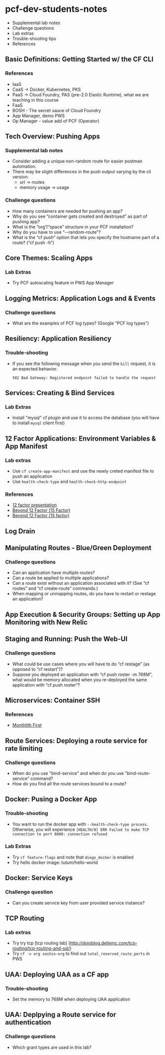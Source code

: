 # pcf-dev-students-notes

-   Supplemental lab notes
-   Challenge questions
-   Lab extras
-   Trouble-shooting tips
-   References

## Basic Definitions: Getting Started w/ the CF CLI

### References

-   IaaS
-   CaaS -> Docker, Kubernetes, PKS
-   PaaS -> Cloud Foundry, PAS (pre-2.0 Elastic Runtime), what
    we are teaching in this course
-   FaaS
-   BOSH - The secret sauce of Cloud Foundry
-   App Manager, demo PWS
-   Op Manager - value add of PCF (Operator)


## Tech Overview: Pushing Apps

### Supplemental lab notes

-   Consider adding a unique non-random route for easier postman automation.
-   There may be slight differences in the push output varying by the cli version:
    - url -> routes
    - memory usage -> usage

### Challenge questions

-   How many containers are needed for pushing an app?
-   Why do you see “container gets created and destroyed” as part of pushing app?
-   What is the “org”/“space” structure in your PCF installation?
-   Why do you have to use “--random-route”? 
-   What is the “cf push” option that lets you specify the hostname 
    part of a route? (“cf push -h”)

## Core Themes: Scaling Apps

### Lab Extras

-   Try PCF autoscaling feature in PWS App Manager

## Logging Metrics: Application Logs and & Events

### Challenge questions

-   What are the examples of PCF log types? (Google “PCF log types”)


## Resiliency: Application Resiliency

### Trouble-shooting

-  If you see the following message when you send the `kill` request,
   it is an expected behavior. 

   ```
   502 Bad Gateway: Registered endpoint failed to handle the request
   ```

## Services: Creating & Bind Services
    
### Lab Extras

-   Install "mysql" cf plugin and use it to access the database (you
    will have to install `mysql` client first)


## 12 Factor Applications: Environment Variables & App Manifest 
   
### Lab extras   

-   Use `cf create-app-manifest` and use the newly creted manifest file 
    to push an application    
-   Use `health-check-type` and `health-check-http-endpoint`   
    
### References

-   [12 factor presentation](https://content.pivotal.io/slides/the-12-factors-for-building-cloud-native-software)
-   [Beyond 12 Factor (15 Factor)](https://content.pivotal.io/blog/beyond-the-twelve-factor-app)
-   [Beyond 12 Factor (15 factor)](https://www.oreilly.com/library/view/beyond-the-twelve-factor/9781492042631/)
    

## Log Drain 


## Manipulating Routes - Blue/Green Deployment

### Challenge questions

-   Can an application have multiple routes?
-   Can a route be applied to multiple applications?
-   Can a route exist without an application associated with it? 
    (See “cf routes” and “cf create-route” commands.)
-   When mapping or unmapping routes, do you have to restart
    or restage an application?
  
## App Execution & Security Groups: Setting up App Monitoring with New Relic
    

## Staging and Running: Push the Web-UI
    
### Challenge questions

-   What could be use cases where you will have to do “cf restage” 
    (as opposed to “cf restart”)?
-   Suppose you deployed an application with “cf push roster -m 768M”, 
    what would be memory allocated when you re-deployed the same application 
    with “cf push roster“?    

## Microservices: Container SSH

### References

-   [Monthlith First](https://martinfowler.com/bliki/MonolithFirst.html)
 
## Route Services: Deploying a route service for rate limiting

### Challenge questions

-   When do you use "bind-service" and when do you use 
    "bind-route-service" command?
-   How do you find all the route services bound to a route?
         
## Docker: Pusing a Docker App

    
### Trouble-shooting

-   You want to run the docker app with `--health-check-type process`. 
    Otherwise, you will experience `[HEALTH/0] ERR Failed to make TCP connection to port 8080: connection refused`
    
    
### Lab Extras

-   Try `cf feature-flags` and note that `diego_docker` is enabled
-   Try hello docker image: tutum/hello-world
    
## Docker: Service Keys

### Challenge question

-   Can you create service key from user provided service instance?
            
## TCP Routing


### Lab extras

-   Try try tcp [tcp routing lab]
(http://dojoblog.dellemc.com/tcp-routing/tcp-routing-and-ssl/)
-   Try `cf -v org sashin-org` to find out `total_reserved_route_ports` in PWS

     
    
## UAA: Deploying UAA as a CF app

### Trouble-shooting

-   Set the memory to 768M when deploying UAA application

  

## UAA: Deplpying a Route service for authentication

### Challenge questions

-   Which grant types are used in this lab?
    

       
    
